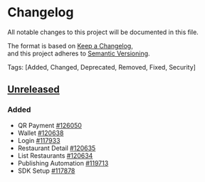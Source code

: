 # Changelog  
All notable changes to this project will be documented in this file.  

The format is based on [Keep a Changelog](https://keepachangelog.com/en/1.0.0/),  
and this project adheres to [Semantic Versioning](https://semver.org/spec/v2.0.0.html).  

Tags: [Added, Changed, Deprecated, Removed, Fixed, Security]

## [Unreleased](https://github.com/multinetinventiv/GastroPay-SDK-Android/compare/)

### Added
- QR Payment [#126050](http://isttfs02:8080/tfs/MultinetCollection/Prj%20-%20%C4%B0sfanbul/_workitems/edit/126050)
- Wallet [#120638](http://isttfs02:8080/tfs/MultinetCollection/Prj%20-%20%C4%B0sfanbul/_workitems/edit/120638)
- Login [#117933](http://isttfs02:8080/tfs/MultinetCollection/Prj%20-%20%C4%B0sfanbul/_workitems/edit/117933)
- Restaurant Detail [#120635](http://isttfs02:8080/tfs/MultinetCollection/Prj%20-%20%C4%B0sfanbul/_workitems/edit/120635)
- List Restaurants [#120634](http://isttfs02:8080/tfs/MultinetCollection/Prj%20-%20%C4%B0sfanbul/_workitems/edit/120634)
- Publishing Automation [#119713](http://isttfs02:8080/tfs/MultinetCollection/Prj%20-%20%C4%B0sfanbul/_workitems/edit/119713)
- SDK Setup [#117878](http://isttfs02:8080/tfs/MultinetCollection/Prj%20-%20%C4%B0sfanbul/_workitems/edit/117878)

